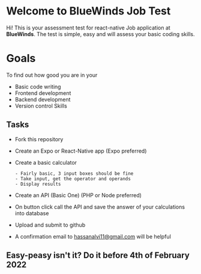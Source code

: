 # Welcome to BlueWinds Job Test

Hi! This is your assessment test for react-native Job application at **BlueWinds**. 
The test is simple, easy and will assess your basic coding skills. 


# Goals

To find out how good you are in your

- Basic code writing
- Frontend development 
- Backend development
- Version control Skills 

## Tasks

- Fork this repository
- Create an Expo or React-Native app (Expo preferred) 
- Create a basic calculator
      
      - Fairly basic, 3 input boxes should be fine
      - Take input, get the operator and operands 
      - Display results 
- Create an API (Basic One) (PHP or Node preferred)
- On button click call the API and save the answer of your calculations into database


- Upload and submit to github
- A confirmation email to hassanalvi11@gmail.com will be helpful

## Easy-peasy isn't it? Do it before 4th of February 2022
